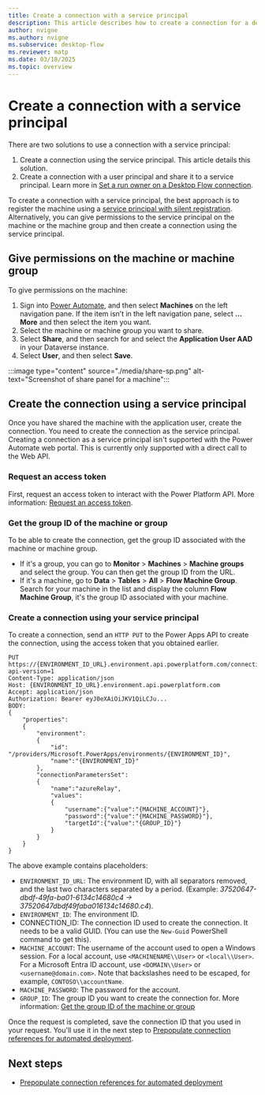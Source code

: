 ```yaml
---
title: Create a connection with a service principal
description: This article describes how to create a connection for a desktop flow by using a service principal
author: nvigne
ms.author: nvigne
ms.subservice: desktop-flow
ms.reviewer: matp
ms.date: 03/18/2025
ms.topic: overview
---
```


# Create a connection with a service principal

There are two solutions to use a connection with a service principal:

1. Create a connection using the service principal. This article details this solution.
1. Create a connection with a user principal and share it to a service principal. Learn more in [Set a run owner on a Desktop Flow connection](/power-automate/desktop-flows/how-to/set-runowner-desktopflowconnection).

To create a connection with a service principal, the best approach is to register the machine using a [service principal with silent registration](/power-automate/desktop-flows/machines-silent-registration#using-a-service-principal-account). Alternatively, you can give permissions to the service principal on the machine or the machine group and then create a connection using the service principal.

## Give permissions on the machine or machine group

To give permissions on the machine:

1. Sign into [Power Automate](https://make.powerautomate.com), and then select **Machines** on the left navigation pane. If the item isn’t in the left navigation pane, select **… More** and then select the item you want.
1. Select the machine or machine group you want to share.
1. Select **Share**, and then search for and select the **Application User AAD** in your Dataverse instance.
1. Select **User**, and then select **Save**.

:::image type="content" source="./media/share-sp.png" alt-text="Screenshot of share panel for a machine":::

## Create the connection using a service principal

Once you have shared the machine with the application user, create the connection. You need to create the connection as the service principal. Creating a connection as a service principal isn't supported with the Power Automate web portal. This is currently only supported with a direct call to the Web API.

### Request an access token

First, request an access token to interact with the Power Platform API. More information: [Request an access token](/power-platform/admin/programmability-authentication-v2#step-5-request-an-access-token).

### Get the group ID of the machine or group

To be able to create the connection, get the group ID associated with the machine or machine group.

- If it's a group, you can go to **Monitor** > **Machines** > **Machine groups** and select the group. You can then get the group ID from the URL.
- If it's a machine, go to **Data** > **Tables** > **All** > **Flow Machine  Group**. Search for your machine in the list and display the column **Flow Machine Group**, it's the group ID associated with your machine.

### Create a connection using your service principal

To create a connection, send an `HTTP PUT` to the Power Apps API to create the connection, using the access token that you obtained earlier.

```HTTP
PUT https://{ENVIRONMENT_ID_URL}.environment.api.powerplatform.com/connectivity/connectors/shared_uiflow/connections/{CONNECTION_ID}?api-version=1
Content-Type: application/json
Host: {ENVIRONMENT_ID_URL}.environment.api.powerplatform.com
Accept: application/json
Authorization: Bearer eyJ0eXAiOiJKV1QiLCJu...
BODY:
{
    "properties":
    {
        "environment":
        {
            "id": "/providers/Microsoft.PowerApps/environments/{ENVIRONMENT_ID}",
            "name":"{ENVIRONMENT_ID}"
        },
        "connectionParametersSet":
        {
            "name":"azureRelay",
            "values":
            {
                "username":{"value":"{MACHINE_ACCOUNT}"},
                "password":{"value":"{MACHINE_PASSWORD}"},
                "targetId":{"value":"{GROUP_ID}"}
            }
        }
    }
}
```

The above example contains placeholders:

- `ENVIRONMENT_ID_URL`: The environment ID, with all separators removed, and the last two characters separated by a period. (Example: *37520647-dbdf-49fa-ba01-6134c14680c4 -> 37520647dbdf49faba016134c14680.c4*).
- `ENVIRONMENT_ID`: The environment ID.
- CONNECTION_ID: The connection ID used to create the connection. It needs to be a valid GUID. (You can use the `New-Guid` PowerShell command to get this).
- `MACHINE_ACCOUNT`: The username of the account used to open a Windows session. For a local account, use `<MACHINENAME\\User>` or `<local\\User>`. For a Microsoft Entra ID account, use `<DOMAIN\\User>` or `<username@domain.com>`. Note that backslashes need to be escaped, for example, `CONTOSO\\accountName`.
- `MACHINE_PASSWORD`: The password for the account.
- `GROUP_ID`: The group ID you want to create the connection for. More information: [Get the group ID of the machine or group](#get-the-group-id-of-the-machine-or-group)

Once the request is completed, save the connection ID that you used in your request. You'll use it in the next step to [Prepopulate connection references for automated deployment](/power-platform/alm/conn-ref-env-variables-build-tools).

## Next steps

- [Prepopulate connection references for automated deployment](/power-platform/alm/conn-ref-env-variables-build-tools)
